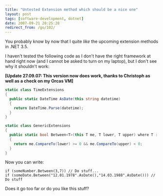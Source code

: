 ```yaml
---
title: "Untested Extension method which should be a nice one"
layout: post
tags: [software-development, dotnet]
date: 2007-09-21 20:25:28
redirect_from: /go/102/
---
```


You probably know by now that I quite _like_ the upcoming extension methods in .NET 3.5.

I haven't tested the following code as I don't have the right framework at hand right now (and I cannot be asked to turn on my laptop), but I don't see why it shouldn't work:

**[Update 27.09.07: This version now does work, thanks to Christoph as well as a check on my Orcas VM]**

```csharp
static class TimeExtensions
{
  public static DateTime AsDate(this string datetime)
  {
    return DateTime.Parse(datetime);
  }
}

static class GenericExtensions
{
  public static bool Between<T>(this T me, T lower, T upper) where T : IComparable<T>
  {
    return me.CompareTo(lower) >= 0 && me.CompareTo(upper) < 0;
  }
}
```

Now you can write:

    if (someNumber.Between(3,7)) // Do stuff...
    if (someDate.Between("12.01.1978".AsDate(),"14.03.1988".AsDate())) // Do stuff

Does it go too far or do you like this stuff?